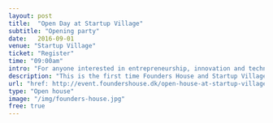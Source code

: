 ```yaml
---
layout: post
title:  "Open Day at Startup Village"
subtitle: "Opening party"
date:   2016-09-01
venue: "Startup Village"
ticket: "Register"
time: "09:00am"
intro: "For anyone interested in entrepreneurship, innovation and technology"
description: "This is the first time Founders House and Startup Village open their doors giving everyone an opportunity to visit Denmark’s leading growth startup hub and gain valuable insight in the facets of running a growth startup."
url: "href: http://event.foundershouse.dk/open-house-at-startup-village/"
type: "Open house"
image: "/img/founders-house.jpg"
free: true
---
```

<!-- fill in the URL of your event host page if you haven't enough information for a detail page, so the event link won't point on the detail page at all -->

